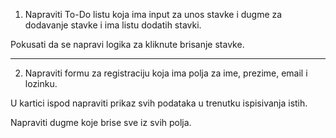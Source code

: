 1. Napraviti To-Do listu koja ima input za unos stavke
i dugme za dodavanje stavke i ima listu dodatih stavki.

Pokusati da se napravi logika za kliknute brisanje stavke.

---

2. Napraviti formu za registraciju koja ima polja za ime,
prezime, email i lozinku.

U kartici ispod napraviti prikaz svih podataka u trenutku 
ispisivanja istih.

Napraviti dugme koje brise sve iz svih polja.
